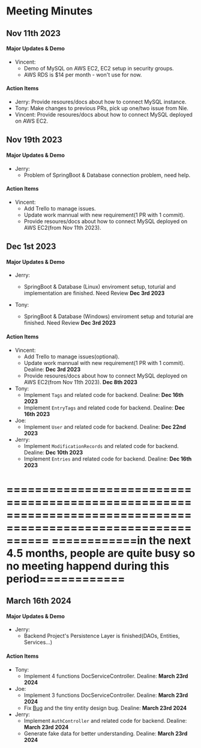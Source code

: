 # Meeting Minutes


## Nov 11th 2023
#### Major Updates & Demo
- Vincent: 
    - Demo of MySQL on AWS EC2, EC2 setup in security groups. 
    - AWS RDS is $14 per month - won't use for now. 

#### Action Items
- Jerry: Provide resoures/docs about how to connect MySQL instance. 
- Tony: Make changes to previous PRs, pick up one/two issue from Nie. 
- Vincent: Provide resoures/docs about how to connect MySQL deployed on AWS EC2. 

## Nov 19th 2023
#### Major Updates & Demo
- Jerry: 
    - Problem of SpringBoot & Database connection problem, need help.

#### Action Items
- Vincent: 
    - Add Trello to manage issues. 
    - Update work mannual with new requirement(1 PR with 1 commit). 
    - Provide resoures/docs about how to connect MySQL deployed on AWS EC2(from Nov 11th 2023). 

## Dec 1st 2023
#### Major Updates & Demo
- Jerry: 
    - SpringBoot & Database (Linux) enviroment setup, toturial and implementation are finished. Need Review **Dec 3rd 2023**

- Tony: 
    - SpringBoot & Database (Windows) enviroment setup and toturial are finished. Need Review **Dec 3rd 2023**

#### Action Items
- Vincent: 
    - Add Trello to manage issues(optional). 
    - Update work mannual with new requirement(1 PR with 1 commit). Dealine: **Dec 3rd 2023**
    - Provide resoures/docs about how to connect MySQL deployed on AWS EC2(from Nov 11th 2023). **Dec 8th 2023**
- Tony: 
    - Implement `Tags` and related code for backend. Dealine: **Dec 16th 2023**
    - Implement `EntryTags` and related code for backend. Dealine: **Dec 16th 2023**
- Joe: 
    - Implement `User` and related code for backend. Dealine: **Dec 22nd 2023**
- Jerry: 
    - Implement `ModificationRecords` and related code for backend. Dealine: **Dec 10th 2023**
    - Implement `Entries` and related code for backend. Dealine: **Dec 16th 2023**

==============================================================================================================
============in the next 4.5 months, people are quite busy so no meeting happend during this period============
==============================================================================================================

## March 16th 2024
#### Major Updates & Demo
- Jerry: 
    - Backend Project's Persistence Layer is finished(DAOs, Entities, Services...)

#### Action Items
- Tony: 
    - Implement 4 functions DocServiceController. Dealine: **March 23rd 2024**
- Joe: 
    - Implement 3 functions DocServiceController. Dealine: **March 23rd 2024**
    - Fix [Bug](https://github.com/RunpengNie/underdog-s-struggling/issues/26) and the tiny entity design bug. Dealine: **March 23rd 2024**
- Jerry: 
    - Implement `AuthController` and related code for backend. Dealine: **March 23rd 2024**
    - Generate fake data for better understanding. Dealine: **March 23rd 2024**
